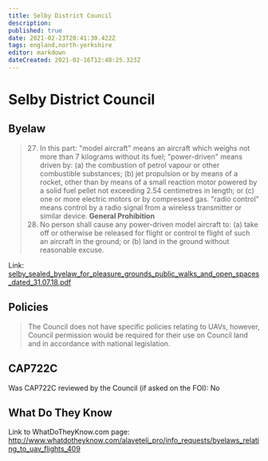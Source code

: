 ```yaml
---
title: Selby District Council
description: 
published: true
date: 2021-02-23T20:41:30.422Z
tags: england,north-yorkshire
editor: markdown
dateCreated: 2021-02-16T12:48:25.323Z
---
```


# Selby District Council


## Byelaw
> 27. In this part:
> "model aircraft" means an aircraft which weighs not more than 7 kilograms without its fuel;
> "power-driven" means driven by:
> (a) the combustion of petrol vapour or other combustible substances;
> (b) jet propulsion or by means of a rocket, other than by means of a small reaction motor powered by a solid fuel pellet not exceeding 2.54 centimetres in length; or
> (c) one or more electric motors or by compressed gas.
> "radio control" means control by a radio signal from a wireless transmitter or similar device.
> **General Prohibition**
> 28. No person shall cause any power-driven model aircraft to:
> (a) take off or otherwise be released for flight or control te flight of such an aircraft in the ground; or
> (b) land in the ground without reasonable excuse.

Link:
[selby_sealed_byelaw_for_pleasure_grounds_public_walks_and_open_spaces_dated_31.07.18.pdf](/assets/selby_sealed_byelaw_for_pleasure_grounds_public_walks_and_open_spaces_dated_31.07.18.pdf)

## Policies
> The Council does not have specific policies relating to UAVs, however, Council permission would be required for their use on Council land and in accordance with national legislation.

## CAP722C

Was CAP722C reviewed by the Council (if asked on the FOI): No

## What Do They Know

Link to WhatDoTheyKnow.com page:
http://www.whatdotheyknow.com/alaveteli_pro/info_requests/byelaws_relating_to_uav_flights_409

